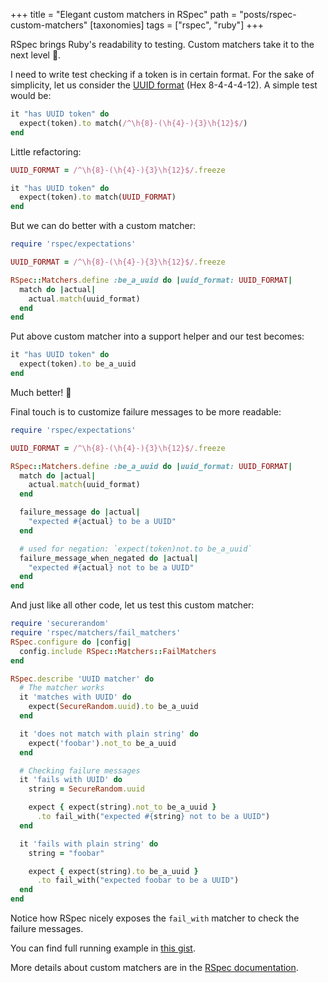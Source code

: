 +++
title = "Elegant custom matchers in RSpec"
path = "posts/rspec-custom-matchers"
[taxonomies]
tags = ["rspec", "ruby"]
+++

RSpec brings Ruby's readability to testing. Custom matchers take it to the next level :rocket:.

<!-- more -->

I need to write test checking if a token is in certain format. For the sake of simplicity, let us consider the [UUID format][1] (Hex 8-4-4-4-12). A simple test would be:

```ruby
it "has UUID token" do
  expect(token).to match(/^\h{8}-(\h{4}-){3}\h{12}$/)
end
```

Little refactoring:

```ruby
UUID_FORMAT = /^\h{8}-(\h{4}-){3}\h{12}$/.freeze

it "has UUID token" do
  expect(token).to match(UUID_FORMAT)
end
```

But we can do better with a custom matcher:

```ruby
require 'rspec/expectations'

UUID_FORMAT = /^\h{8}-(\h{4}-){3}\h{12}$/.freeze

RSpec::Matchers.define :be_a_uuid do |uuid_format: UUID_FORMAT|
  match do |actual|
    actual.match(uuid_format)
  end
end
```

Put above custom matcher into a support helper and our test becomes:

```ruby
it "has UUID token" do
  expect(token).to be_a_uuid
end
```

Much better! :tada:

Final touch is to customize failure messages to be more readable:

```ruby
require 'rspec/expectations'

UUID_FORMAT = /^\h{8}-(\h{4}-){3}\h{12}$/.freeze

RSpec::Matchers.define :be_a_uuid do |uuid_format: UUID_FORMAT|
  match do |actual|
    actual.match(uuid_format)
  end

  failure_message do |actual|
    "expected #{actual} to be a UUID"
  end

  # used for negation: `expect(token)not.to be_a_uuid`
  failure_message_when_negated do |actual|
    "expected #{actual} not to be a UUID"
  end
end
```

And just like all other code, let us test this custom matcher:

```ruby
require 'securerandom'
require 'rspec/matchers/fail_matchers'
RSpec.configure do |config|
  config.include RSpec::Matchers::FailMatchers
end

RSpec.describe 'UUID matcher' do
  # The matcher works
  it 'matches with UUID' do
    expect(SecureRandom.uuid).to be_a_uuid
  end

  it 'does not match with plain string' do
    expect('foobar').not_to be_a_uuid
  end

  # Checking failure messages
  it 'fails with UUID' do
    string = SecureRandom.uuid

    expect { expect(string).not_to be_a_uuid }
      .to fail_with("expected #{string} not to be a UUID")
  end

  it 'fails with plain string' do
    string = "foobar"

    expect { expect(string).to be_a_uuid }
      .to fail_with("expected foobar to be a UUID")
  end
end
```

Notice how RSpec nicely exposes the `fail_with` matcher to check the failure messages.

You can find full running example in [this gist][2].

More details about custom matchers are in the [RSpec documentation][3].

[1]: https://en.wikipedia.org/wiki/Universally_unique_identifier
[2]: https://gist.github.com/tejasbubane/bf148676f83917fd8c92455e54131259
[3]: https://rspec.info/features/3-13/rspec-expectations/custom-matchers/define-matcher/
